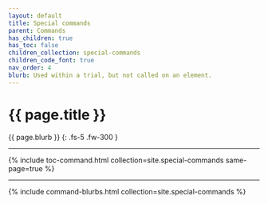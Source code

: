 ```yaml
---
layout: default
title: Special commands
parent: Commands
has_children: true
has_toc: false
children_collection: special-commands
children_code_font: true
nav_order: 4
blurb: Used within a trial, but not called on an element.
---
```


# {{ page.title }}

{{ page.blurb }}
{: .fs-5 .fw-300 }

---

{% include toc-command.html collection=site.special-commands same-page=true %}

---

{% include command-blurbs.html collection=site.special-commands %}
